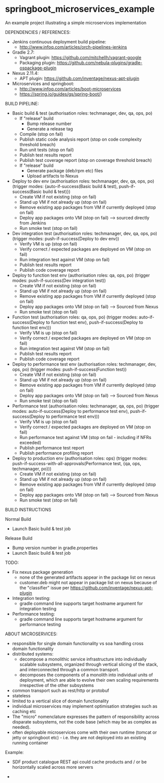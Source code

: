 # springboot_microservices_example
An example project illustrating a simple microservices implementation

DEPENDENCIES / REFERENCES:
- Jenkins continuous deployment build pipeline:
  - http://www.infoq.com/articles/orch-pipelines-jenkins
- Gradle 2.7:
  - Vagrant plugin: https://github.com/mitchellh/vagrant-google
  - Packaging plugin: https://github.com/nebula-plugins/gradle-ospackage-plugin
- Nexus 2.11.4:
  - APT plugin: https://github.com/inventage/nexus-apt-plugin
- Microservices and springboot:
  - http://www.infoq.com/articles/boot-microservices
  - https://spring.io/guides/gs/spring-boot/)

BUILD PIPELINE:
  - Basic build & test (authorisation roles: techmanager, dev, qa, ops, po)
    - If "release" build
      - Bump release number
      - Generate a release tag
    - Compile (stop on fail)
    - Publish static code analysis report (stop on code complexity threshold breach)
    - Run unit tests (stop on fail)
    - Publish test results report
    - Publish test coverage report (stop on coverage threshold breach)
    - If "release" build
      - Generate package (deb/rpm etc) files
      - Upload artifacts to Nexus
  - Deploy to dev env (authorisation roles: techmanager, dev, qa, ops, po) (trigger modes: {auto-if-success(Basic build & test), push-if-success(Basic build & test)})
    - Create VM if not existing (stop on fail)
    - Stand up VM if not already up (stop on fail)
    - Remove existing app packages from VM if currently deployed (stop on fail)
    - Deploy app packages onto VM (stop on fail) --> sourced directly from Jenkins
    - Run smoke test (stop on fail)
  - Dev integration test (authorisation roles: techmanager, dev, qa, ops, po) (trigger modes: push-if-success(Deploy to dev env))
    - Verify VM is up (stop on fail)
    - Verify correct / expected packages are deployed on VM (stop on fail)
    - Run integration test against VM (stop on fail)
    - Publish test results report
    - Publish code coverage report
  - Deploy to function test env (authorisation roles: qa, ops, po) (trigger modes: push-if-success(Dev integration test))
    - Create VM if not existing (stop on fail)
    - Stand up VM if not already up (stop on fail)
    - Remove existing app packages from VM if currently deployed (stop on fail)
    - Deploy app packages onto VM (stop on fail) --> Sourced from Nexus
    - Run smoke test (stop on fail)
  - Function test (authorisation roles: qa, ops, po) (trigger modes: auto-if-success(Deploy to function test env), push-if-success(Deploy to function test env)))
    - Verify VM is up (stop on fail)
    - Verify correct / expected packages are deployed on VM (stop on fail)
    - Run integration test against VM (stop on fail)
    - Publish test results report
    - Publish code coverage report
  - Deploy to performance test env (authorisation roles: techmanager, dev, ops, po) (trigger modes: push-if-success(Function test))
    - Create VM if not existing (stop on fail)
    - Stand up VM if not already up (stop on fail)
    - Remove existing app packages from VM if currently deployed (stop on fail)
    - Deploy app packages onto VM (stop on fail) --> Sourced from Nexus
    - Run smoke test (stop on fail)
  - Performance test (authorisation roles: techmanager, qa, ops, po) (trigger modes: auto-if-success(Deploy to performance test env), push-if-success(Deploy to performance test env)))
    - Verify VM is up (stop on fail)
    - Verify correct / expected packages are deployed on VM (stop on fail)
    - Run performance test against VM (stop on fail - including if NFRs exceeded)
    - Publish performance test report
    - Publish performance profiling report
  - Deploy to production env (authorisation roles: ops) (trigger modes: push-if-success-with-all-approvals(Performance test, {qa, ops, techmanager, po}))
    - Create VM if not existing (stop on fail)
    - Stand up VM if not already up (stop on fail)
    - Remove existing app packages from VM if currently deployed (stop on fail)
    - Deploy app packages onto VM (stop on fail) --> Sourced from Nexus
    - Run smoke test (stop on fail)

BUILD INSTRUCTIONS

Normal Build
- Launch Basic build & test job

Release Build
- Bump version number in gradle.properties
- Launch Basic build & test job

TODO:
- Fix nexus package generation
  - none of the generated artifacts appear in the package list on nexus
  - customer.deb might not appear in package list on nexus because of the "classifier" issue per https://github.com/inventage/nexus-apt-plugin
- Integration testing:
  - gradle command line supports target hostname argument for integration testing
- Performance testing:
  - gradle command line supports target hostname argument for performance testing

ABOUT MICROSERVICES:
- responsible for single domain functionality vs soa handling cross domain functionality
- distributed systems:
  - decompose a monolithic service infrastructure into individually scalable subsystems, organized through vertical slicing of the stack, and interconnected through a common transport.
  - decomposes the components of a monolith into individual units of deployment, which are able to evolve their own scaling requirements irrespective of the other subsystems
- common transport such as rest/http or protobuf
- stateless
- limited to a vertical slice of domain functionality
- individual microservices may implement optimisation strategies such as caching etc
- The "micro" nomenclature expresses the pattern of responsibility across disparate subsystems, not the code base (which may be as complex as needed).
- often deployable microservices come with their own runtime (tomcat or jetty or springboot etc) - i.e. they are not deployed into an existing running container

Example:
- SDF product catalogue REST api could cache products and / or be horizontally scaled across more servers

- 
